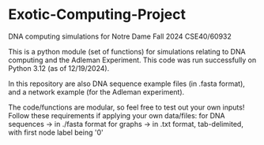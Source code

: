 # Exotic-Computing-Project
DNA computing simulations for Notre Dame Fall 2024 CSE40/60932

This is a python module (set of functions) for simulations relating to DNA computing and the Adleman Experiment.
This code was run successfully on Python 3.12 (as of 12/19/2024).

In this repository are also DNA sequence example files (in .fasta format), and a network example (for the Adleman experiment).

The code/functions are modular, so feel free to test out your own inputs! Follow these requirements if applying your own data/files:
  for DNA sequences -> in ./fasta format
  for graphs -> in .txt format, tab-delimited, with first node label being '0'
